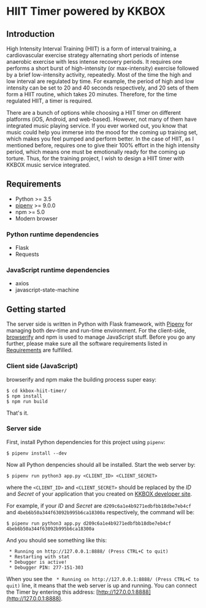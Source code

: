 # HIIT Timer powered by KKBOX

## Introduction

High Intensity Interval Training (HIIT) is a form of interval training,
a cardiovascular exercise strategy alternating short periods of intense anaerobic exercise with less intense recovery periods.
It requires one performs a short burst of high-intensity (or max-intensity) exercise followed by a brief low-intensity activity,
repeatedly. Most of the time the high and low interval are regulated by time.
For example, the period of high and low intensity can be set to 20 and 40 seconds respectively,
and 20 sets of them form a HIIT routine, which takes 20 minutes. Therefore, for the time regulated HIIT, a timer is required.

There are a bunch of options while choosing a HIIT timer on different platforms (iOS, Android, and web-based).
However, not many of them have integrated music playing service.
If you ever worked out, you know that music could help you immerse into the mood for the coming up training set,
which makes you feel pumped and perform better. In the case of HIIT, as I mentioned before,
requires one to give their 100% effort in the high intensity period,
which means one must be emotionally ready for the coming up torture.
Thus, for the training project, I wish to design a HIIT timer with KKBOX music service integrated.

## Requirements
* Python >= 3.5
* [pipenv](https://github.com/pypa/pipenv) >= 9.0.0
* npm >= 5.0
* Modern browser

### Python runtime dependencies
* Flask
* Requests

### JavaScript runtime dependencies
* axios
* javascript-state-machine

## Getting started

The server side is written in Python with Flask framework, with [Pipenv](https://docs.pipenv.org/) for managing both dev-time and run-time environment.
For the client-side, [browserify](http://browserify.org/) and npm is used to manage JavaScript stuff.
Before you go any further, please make sure all the software requirements listed in [Requirements](#requirements) are fulfilled.

### Client side (JavaScript)

browserify and npm make the building process super easy:
```shell
$ cd kkbox-hiit-timer/
$ npm install
$ npm run build
```

That's it.

### Server side

First, install Python dependencies for this project using `pipenv`:

```shell
$ pipenv install --dev
```

Now all Python denpencies should all be installed. Start the web server by:
```shell
$ pipenv run python3 app.py <CLIENT_ID> <CLIENT_SECRET>
```

where the `<CLIENT_ID>` and `<CLIENT_SECRET>` should be replaced by the *ID* and *Secret* of your application that you created on [KKBOX developer site](https://developer.kkbox.com/).

For example, if your *ID* and *Secret* are `d209c6a1e4b9271edbfbb18dbe7eb4cf` and `4beb6b50a344f63092b995b6ca18300a` respectively, the command will be:
```shell
$ pipenv run python3 app.py d209c6a1e4b9271edbfbb18dbe7eb4cf 4beb6b50a344f63092b995b6ca18300a
```

And you should see something like this:
```
 * Running on http://127.0.0.1:8888/ (Press CTRL+C to quit)
 * Restarting with stat
 * Debugger is active!
 * Debugger PIN: 277-151-303
```

When you see the ` * Running on http://127.0.0.1:8888/ (Press CTRL+C to quit)` line, it means that the web server is up and running.
You can connect the Timer by entering this address: [http://127.0.0.1:8888](http://127.0.0.1:8888).
